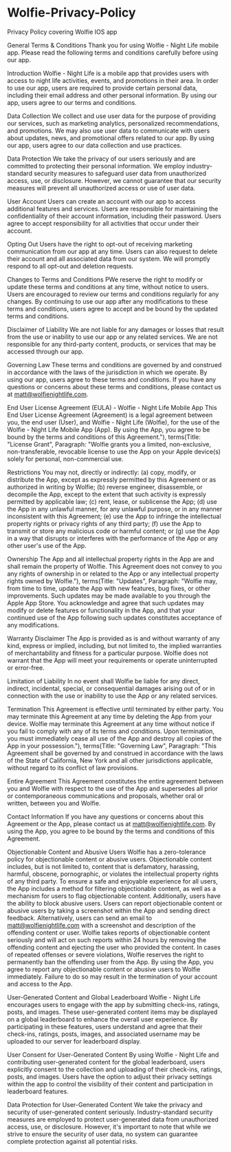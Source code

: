 # Wolfie-Privacy-Policy
Privacy Policy covering Wolfie IOS app

General Terms & Conditions
Thank you for using Wolfie - Night Life mobile app. Please read the following terms and conditions carefully before using our app.

Introduction 
Wolfie - Night Life is a mobile app that provides users with access to night life activities, events, and promotions in their area. In order to use our app, users are required to provide certain personal data, including their email address and other personal information. By using our app, users agree to our terms and conditions.

Data Collection 
We collect and use user data for the purpose of providing our services, such as marketing analytics, personalized recommendations, and promotions. We may also use user data to communicate with users about updates, news, and promotional offers related to our app. By using our app, users agree to our data collection and use practices.

Data Protection
We take the privacy of our users seriously and are committed to protecting their personal information. We employ industry-standard security measures to safeguard user data from unauthorized access, use, or disclosure. However, we cannot guarantee that our security measures will prevent all unauthorized access or use of user data.

User Account
Users can create an account with our app to access additional features and services. Users are responsible for maintaining the confidentiality of their account information, including their password. Users agree to accept responsibility for all activities that occur under their account.

Opting Out
Users have the right to opt-out of receiving marketing communication from our app at any time. Users can also request to delete their account and all associated data from our system. We will promptly respond to all opt-out and deletion requests.

Changes to Terms and Conditions
PWe reserve the right to modify or update these terms and conditions at any time, without notice to users. Users are encouraged to review our terms and conditions regularly for any changes. By continuing to use our app after any modifications to these terms and conditions, users agree to accept and be bound by the updated terms and conditions.

Disclaimer of Liability
We are not liable for any damages or losses that result from the use or inability to use our app or any related services. We are not responsible for any third-party content, products, or services that may be accessed through our app.

Governing Law
These terms and conditions are governed by and construed in accordance with the laws of the jurisdiction in which we operate. By using our app, users agree to these terms and conditions. If you have any questions or concerns about these terms and conditions, please contact us at matt@wolfienightlife.com.

End User License Agreement (EULA) - Wolfie - Night Life Mobile App
This End User License Agreement (Agreement) is a legal agreement between you, the end user (User), and Wolfie - Night Life (Wolfie), for the use of the Wolfie - Night Life Mobile App (App). By using the App, you agree to be bound by the terms and conditions of this Agreement."), terms(Title: "License Grant", Paragraph: "Wolfie grants you a limited, non-exclusive, non-transferable, revocable license to use the App on your Apple device(s) solely for personal, non-commercial use.

Restrictions
You may not, directly or indirectly: (a) copy, modify, or distribute the App, except as expressly permitted by this Agreement or as authorized in writing by Wolfie; (b) reverse engineer, disassemble, or decompile the App, except to the extent that such activity is expressly permitted by applicable law; (c) rent, lease, or sublicense the App; (d) use the App in any unlawful manner, for any unlawful purpose, or in any manner inconsistent with this Agreement; (e) use the App to infringe the intellectual property rights or privacy rights of any third party; (f) use the App to transmit or store any malicious code or harmful content; or (g) use the App in a way that disrupts or interferes with the performance of the App or any other user's use of the App.

Ownership 
The App and all intellectual property rights in the App are and shall remain the property of Wolfie. This Agreement does not convey to you any rights of ownership in or related to the App or any intellectual property rights owned by Wolfie."), terms(Title: "Updates", Paragraph:   "Wolfie may, from time to time, update the App with new features, bug fixes, or other improvements. Such updates may be made available to you through the Apple App Store. You acknowledge and agree that such updates may modify or delete features or functionality in the App, and that your continued use of the App following such updates constitutes acceptance of any modifications.

Warranty Disclaimer
The App is provided as is and without warranty of any kind, express or implied, including, but not limited to, the implied warranties of merchantability and fitness for a particular purpose. Wolfie does not warrant that the App will meet your requirements or operate uninterrupted or error-free.

Limitation of Liability
In no event shall Wolfie be liable for any direct, indirect, incidental, special, or consequential damages arising out of or in connection with the use or inability to use the App or any related services.

Termination
This Agreement is effective until terminated by either party. You may terminate this Agreement at any time by deleting the App from your device. Wolfie may terminate this Agreement at any time without notice if you fail to comply with any of its terms and conditions. Upon termination, you must immediately cease all use of the App and destroy all copies of the App in your possession."), terms(Title: "Governing Law", Paragraph: "This Agreement shall be governed by and construed in accordance with the laws of the State of California, New York and all other jurisdictions applicable, without regard to its conflict of law provisions.

Entire Agreement
This Agreement constitutes the entire agreement between you and Wolfie with respect to the use of the App and supersedes all prior or contemporaneous communications and proposals, whether oral or written, between you and Wolfie.

Contact Information
If you have any questions or concerns about this Agreement or the App, please contact us at matt@wolfienightlife.com. By using the App, you agree to be bound by the terms and conditions of this Agreement.

Objectionable Content and Abusive Users
Wolfie has a zero-tolerance policy for objectionable content or abusive users. Objectionable content includes, but is not limited to, content that is defamatory, harassing, harmful, obscene, pornographic, or violates the intellectual property rights of any third party. To ensure a safe and enjoyable experience for all users, the App includes a method for filtering objectionable content, as well as a mechanism for users to flag objectionable content. Additionally, users have the ability to block abusive users. Users can report objectionable content or abusive users by taking a screenshot within the App and sending direct feedback. Alternatively, users can send an email to matt@wolfienightlife.com with a screenshot and description of the offending content or user. Wolfie takes reports of objectionable content seriously and will act on such reports within 24 hours by removing the offending content and ejecting the user who provided the content. In cases of repeated offenses or severe violations, Wolfie reserves the right to permanently ban the offending user from the App. By using the App, you agree to report any objectionable content or abusive users to Wolfie immediately. Failure to do so may result in the termination of your account and access to the App.

User-Generated Content and Global Leaderboard
Wolfie - Night Life encourages users to engage with the app by submitting check-ins, ratings, posts, and images. These user-generated content items may be displayed on a global leaderboard to enhance the overall user experience. By participating in these features, users understand and agree that their check-ins, ratings, posts, images, and associated username may be uploaded to our server for leaderboard display.

User Consent for User-Generated Content
By using Wolfie - Night Life and contributing user-generated content for the global leaderboard, users explicitly consent to the collection and uploading of their check-ins, ratings, posts, and images. Users have the option to adjust their privacy settings within the app to control the visibility of their content and participation in leaderboard features.

Data Protection for User-Generated Content
We take the privacy and security of user-generated content seriously. Industry-standard security measures are employed to protect user-generated data from unauthorized access, use, or disclosure. However, it's important to note that while we strive to ensure the security of user data, no system can guarantee complete protection against all potential risks.
